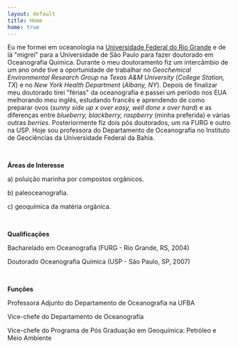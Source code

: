 ```yaml
---
layout: default
title: Home
home: true
---
```



Eu me formei em oceanologia na [Universidade Federal do Rio Grande](http://www.furg.br/) e de lá
"migrei" para a Universidade de São Paulo para fazer doutorado em Oceanografia
Química.  Durante o meu doutoramento fiz um intercâmbio de um ano onde tive a
oportunidade de trabalhar no *Geochemical Environmental Research Group* na
*Texas A&M University* (*College Station, TX*) e no *New York Health Department*
(*Albany, NY*).  Depois de finalizar meu doutorado tirei "férias" da
oceanografia e passei um período nos EUA melhorando meu inglês, estudando francês e
aprendendo de como preparar ovos
(*sunny side up x over easy, well done x over hard*) e as diferenças entre
*blueberry, blackberry, raspberry* (minha preferida) e várias outras *berries*.
Posteriormente fiz dois pós doutorados, um na FURG e outro na USP.  Hoje sou
professora do Departamento de Oceanografia no Instituto de Geociências da
Universidade Federal da Bahia.

<br>

**Áreas de Interesse**

a) poluição marinha por compostos orgânicos.

b) paleoceanografia.

c) geoquímica da matéria orgânica.

<br>

**Qualificações**

Bacharelado em Oceanografia (FURG - Rio Grande, RS, 2004)

Doutorado Oceanografia Química (USP - São Paulo, SP, 2007)

<br>

**Funções**

Professora Adjunto do Departamento de Oceanografia na UFBA

Vice-chefe do Departamento de Oceanografia

Vice-chefe do Programa de Pós Graduação em Geoquímica: Petróleo e Meio Ambiente
